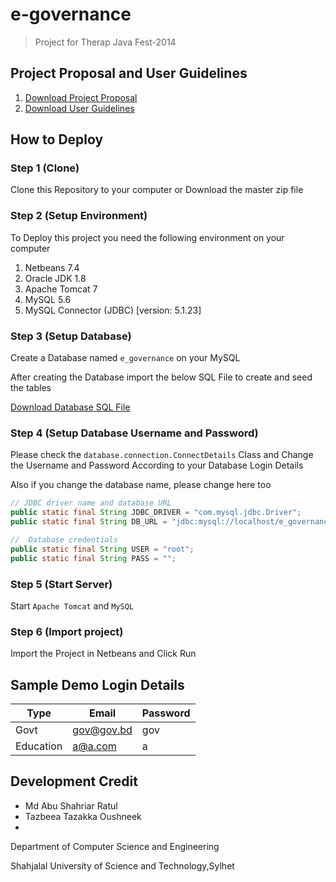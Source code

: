# e-governance
> Project for Therap Java Fest-2014

## Project Proposal and User Guidelines
1. [Download Project Proposal](https://github.com/ratulcse10/e-governance/blob/master/E_Governance.pdf)
2. [Download User Guidelines](https://github.com/ratulcse10/e-governance/blob/master/User_Guidelines.pdf)

## How to Deploy

### Step 1 (Clone)
Clone this Repository to your computer or Download the master zip file

### Step 2 (Setup Environment)
To Deploy this project you need the following environment on your computer

1. Netbeans 7.4
2. Oracle JDK 1.8
3. Apache Tomcat 7
4. MySQL 5.6
5. MySQL Connector (JDBC) [version: 5.1.23] 

### Step 3 (Setup Database)
Create a Database named `e_governance` on your MySQL

After creating the Database import the below SQL File to create and seed the tables

[Download Database SQL File](https://github.com/ratulcse10/e-governance/blob/master/e_governance.sql)

### Step 4 (Setup Database Username and Password)
Please check the `database.connection.ConnectDetails` Class and Change the Username and Password According to your Database Login Details

Also if you change the database name, please change here too
```java
// JDBC driver name and database URL
public static final String JDBC_DRIVER = "com.mysql.jdbc.Driver";
public static final String DB_URL = "jdbc:mysql://localhost/e_governance";

//  Database credentials
public static final String USER = "root";
public static final String PASS = "";
```

### Step 5 (Start Server)
Start `Apache Tomcat` and `MySQL`

### Step 6 (Import project)
Import the Project in Netbeans and Click Run


## Sample Demo Login Details
Type | Email | Password
------------ | ------------- | -------------
Govt | gov@gov.bd | gov
Education | a@a.com | a


## Development Credit
* Md Abu Shahriar Ratul
* Tazbeea Tazakka Oushneek
* 
Department of Computer Science and Engineering

Shahjalal University of Science and Technology,Sylhet

